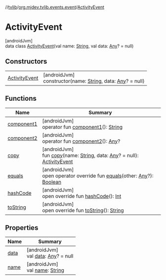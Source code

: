 //[tvlib](../../../index.md)/[org.mjdev.tvlib.events.event](../index.md)/[ActivityEvent](index.md)

# ActivityEvent

[androidJvm]\
data class [ActivityEvent](index.md)(val name: [String](https://kotlinlang.org/api/latest/jvm/stdlib/kotlin/-string/index.html), val data: [Any](https://kotlinlang.org/api/latest/jvm/stdlib/kotlin/-any/index.html)? = null)

## Constructors

| | |
|---|---|
| [ActivityEvent](-activity-event.md) | [androidJvm]<br>constructor(name: [String](https://kotlinlang.org/api/latest/jvm/stdlib/kotlin/-string/index.html), data: [Any](https://kotlinlang.org/api/latest/jvm/stdlib/kotlin/-any/index.html)? = null) |

## Functions

| Name | Summary |
|---|---|
| [component1](component1.md) | [androidJvm]<br>operator fun [component1](component1.md)(): [String](https://kotlinlang.org/api/latest/jvm/stdlib/kotlin/-string/index.html) |
| [component2](component2.md) | [androidJvm]<br>operator fun [component2](component2.md)(): [Any](https://kotlinlang.org/api/latest/jvm/stdlib/kotlin/-any/index.html)? |
| [copy](copy.md) | [androidJvm]<br>fun [copy](copy.md)(name: [String](https://kotlinlang.org/api/latest/jvm/stdlib/kotlin/-string/index.html), data: [Any](https://kotlinlang.org/api/latest/jvm/stdlib/kotlin/-any/index.html)? = null): [ActivityEvent](index.md) |
| [equals](../../org.mjdev.tvlib.webscrapper.select/-element-not-found-exception/index.md#585090901%2FFunctions%2F-1596939238) | [androidJvm]<br>open operator override fun [equals](../../org.mjdev.tvlib.webscrapper.select/-element-not-found-exception/index.md#585090901%2FFunctions%2F-1596939238)(other: [Any](https://kotlinlang.org/api/latest/jvm/stdlib/kotlin/-any/index.html)?): [Boolean](https://kotlinlang.org/api/latest/jvm/stdlib/kotlin/-boolean/index.html) |
| [hashCode](../../org.mjdev.tvlib.webscrapper.select/-element-not-found-exception/index.md#1794629105%2FFunctions%2F-1596939238) | [androidJvm]<br>open override fun [hashCode](../../org.mjdev.tvlib.webscrapper.select/-element-not-found-exception/index.md#1794629105%2FFunctions%2F-1596939238)(): [Int](https://kotlinlang.org/api/latest/jvm/stdlib/kotlin/-int/index.html) |
| [toString](../../org.mjdev.tvlib.webscrapper.select/-element-not-found-exception/index.md#1616463040%2FFunctions%2F-1596939238) | [androidJvm]<br>open override fun [toString](../../org.mjdev.tvlib.webscrapper.select/-element-not-found-exception/index.md#1616463040%2FFunctions%2F-1596939238)(): [String](https://kotlinlang.org/api/latest/jvm/stdlib/kotlin/-string/index.html) |

## Properties

| Name | Summary |
|---|---|
| [data](data.md) | [androidJvm]<br>val [data](data.md): [Any](https://kotlinlang.org/api/latest/jvm/stdlib/kotlin/-any/index.html)? = null |
| [name](name.md) | [androidJvm]<br>val [name](name.md): [String](https://kotlinlang.org/api/latest/jvm/stdlib/kotlin/-string/index.html) |
